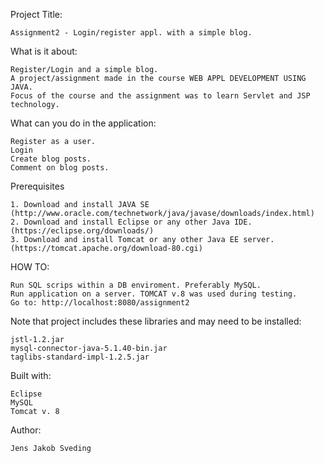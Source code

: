 
Project Title:

    Assignment2 - Login/register appl. with a simple blog. 
    
What is it about:

    Register/Login and a simple blog.
    A project/assignment made in the course WEB APPL DEVELOPMENT USING JAVA.
    Focus of the course and the assignment was to learn Servlet and JSP technology.

What can you do in the application:

    Register as a user.
    Login
    Create blog posts.
    Comment on blog posts. 

Prerequisites

    1. Download and install JAVA SE (http://www.oracle.com/technetwork/java/javase/downloads/index.html)
    2. Download and install Eclipse or any other Java IDE. (https://eclipse.org/downloads/)
    3. Download and install Tomcat or any other Java EE server. (https://tomcat.apache.org/download-80.cgi)


HOW TO:

    Run SQL scrips within a DB enviroment. Preferably MySQL.
    Run application on a server. TOMCAT v.8 was used during testing.
    Go to: http://localhost:8080/assignment2


Note that project includes these libraries and may need to be installed:

    jstl-1.2.jar
    mysql-connector-java-5.1.40-bin.jar
    taglibs-standard-impl-1.2.5.jar
    
    
Built with:

    Eclipse
    MySQL
    Tomcat v. 8
    
Author:

    Jens Jakob Sveding
    
